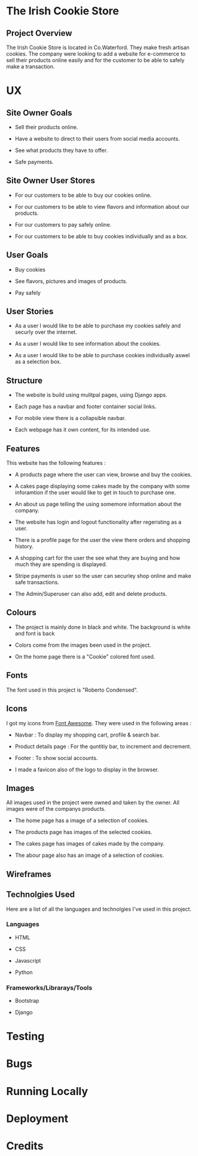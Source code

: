 # The Irish Cookie Store

## Project Overview

The Irish Cookie Store is located in Co.Waterford. They make fresh artisan cookies. The company were looking to add a website for e-commerce to sell their products online easily and for the customer to be able to safely make a transaction.

# UX

## Site Owner Goals

* Sell their products online.

* Have a website to direct to their users from social media accounts.

* See what products they have to offer.

* Safe payments.

## Site Owner User Stores

* For our customers to be able to buy our cookies online.

* For our customers to be able to view flavors and information about our products.

* For our customers to pay safely online.

* For our customers to be able to buy cookies individually and as a box.

## User Goals

* Buy cookies

* See flavors, pictures and images of products.

* Pay safely

## User Stories

* As a user I would like to be able to purchase my cookies safely and securly over the internet.

* As a user I would like to see information about the cookies.

* As a user I would like to be able to purchase cookies individually aswel as a selection box.


## Structure

* The website is build using mulitpal pages, using Django apps. 

* Each page has a navbar and footer container social links.

* For mobile view there is a collapsible navbar.

* Each webpage has it own content, for its intended use.
 
## Features

This website has the following features : 

* A products page where the user can view, browse and buy the cookies.

* A cakes page displaying some cakes made by the company with some inforamtion if the user would like to get in touch to purchase one.

* An about us page telling the using somemore information about the company.

* The website has login and logout functionality after regeristing as a user.

* There is a profile page for the user the view there orders and shopping history.

* A shopping cart for the user the see what they are buying and how much they are spending is displayed.

* Stripe payments is user so the user can securley shop online and make safe transactions.

* The Admin/Superuser can also add, edit and delete products.

## Colours

* The project is mainly done in black and white. The background is white and font is back

* Colors come from the images been used in the project.

* On the home page there is a "Cookie" colored font used.

## Fonts

The font used in this project is "Roberto Condensed".

## Icons

I got my icons from [Font Awesome](https://fontawesome.com/).
They were used in the following areas :

* Navbar : To display my shopping cart, profile & search bar.

* Product details page : For the quntitiy bar, to increment and decrement.

* Footer : To show social accounts.

* I made a favicon also of the logo to display in the browser.

## Images

All images used in the project were owned and taken by the owner. All images were of the companys products.

* The home page has a image of a selection of cookies.

* The products page has images of the selected cookies.

* The cakes page has images of cakes made by the company.

* The abour page also has an image of a selection of cookies.

## Wireframes


## Technolgies Used

Here are a list of all the languages and technolgies I've used in this project.

### Languages

* HTML

* CSS

* Javascript

* Python

### Frameworks/Librarays/Tools

* Bootstrap

* Django

# Testing
# Bugs
# Running Locally
# Deployment
# Credits
